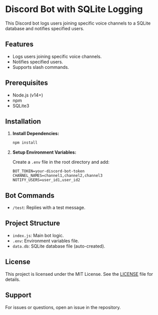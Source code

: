 # Discord Bot with SQLite Logging

This Discord bot logs users joining specific voice channels to a SQLite database and notifies specified users.

## Features

- Logs users joining specific voice channels.
- Notifies specified users.
- Supports slash commands.

## Prerequisites

- Node.js (v14+)
- npm
- SQLite3

## Installation

1. **Install Dependencies:**

    ```bash
    npm install
    ```

2. **Setup Environment Variables:**

    Create a `.env` file in the root directory and add:

    ```env
    BOT_TOKEN=your-discord-bot-token
    CHANNEL_NAMES=channel1,channel2,channel3
    NOTIFY_USERS=user_id1,user_id2
    ```

## Bot Commands

- `/test`: Replies with a test message.

## Project Structure

- `index.js`: Main bot logic.
- `.env`: Environment variables file.
- `data.db`: SQLite database file (auto-created).

## License

This project is licensed under the MIT License. See the [LICENSE](LICENSE) file for details.

## Support

For issues or questions, open an issue in the repository.
